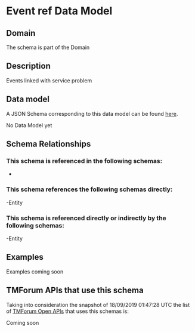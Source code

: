 # Event ref Data Model

## Domain

The  schema is part of the  Domain

## Description

Events linked with service problem

## Data model

A JSON Schema corresponding to this data model can be found
[here](https://github.com/tmforum-rand/schemas/blob/master/Common/EventRef.schema.json).

No Data Model yet

## Schema Relationships

### This schema is referenced in the following schemas:

-

### This schema references the following schemas directly:

-Entity

### This schema is referenced directly or indirectly by the following schemas:

-Entity



## Examples

Examples coming soon

## TMForum APIs that use this schema

Taking into consideration the snapshot of 18/09/2019 01:47:28 UTC the list of [TMForum Open APIs](https://www.tmforum.org/open-apis/) that uses this schemas is:

Coming soon